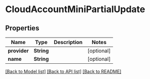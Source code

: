 # CloudAccountMiniPartialUpdate

## Properties

Name | Type | Description | Notes
------------ | ------------- | ------------- | -------------
**provider** | **String** |  | [optional] 
**name** | **String** |  | [optional] 

[[Back to Model list]](../#documentation-for-models) [[Back to API list]](../#documentation-for-api-endpoints) [[Back to README]](../)



